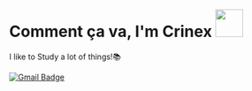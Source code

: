 # Comment ça va, I'm Crinex <img src='https://media.giphy.com/media/Cmr1OMJ2FN0B2/giphy.gif' width='50px'>

I like to Study a lot of things!📚

[![Gmail Badge](https://img.shields.io/badge/-crinexk@gmail.com-c14438?style=flat-square&logo=Gmail&logoColor=white&link=mailto:crinexk@gmail.com)](mailto:crinexk@gmail.com)
